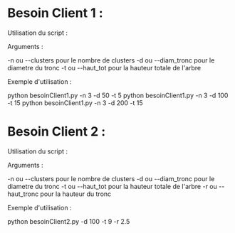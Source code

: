 # Besoin Client 1 :

Utilisation du script : 

Arguments : 

-n ou --clusters pour le nombre de clusters
-d ou --diam_tronc pour le diametre du tronc
-t ou --haut_tot pour la hauteur totale de l'arbre

Exemple d'utilisation : 

python besoinClient1.py -n 3 -d 50 -t 5
python besoinClient1.py -n 3 -d 100 -t 15
python besoinClient1.py -n 3 -d 200 -t 15

# Besoin Client 2 :

Utilisation du script : 

Arguments : 

-n ou --clusters pour le nombre de clusters
-d ou --diam_tronc pour le diametre du tronc
-t ou --haut_tot pour la hauteur totale de l'arbre
-r ou --haut_tronc pour la hauteur du tronc

Exemple d'utilisation : 

python besoinClient2.py -d 100 -t 9 -r 2.5
